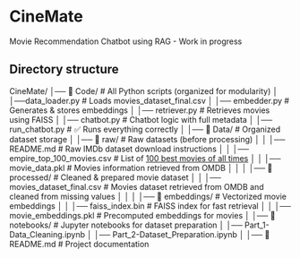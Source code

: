 # CineMate
Movie Recommendation Chatbot using RAG - Work in progress




## Directory structure

CineMate/
│── 📂 Code/               # All Python scripts (organized for modularity)
│   │──data_loader.py       # Loads movies_dataset_final.csv
│   │── embedder.py          # Generates & stores embeddings
│   │── retriever.py         # Retrieves movies using FAISS
│   │── chatbot.py           # Chatbot logic with full metadata
│   │── run_chatbot.py       # ✅ Runs everything correctly
│
│── 📂 Data/              				# Organized dataset storage
│   │── 📂 raw/           				# Raw datasets (before processing)
│   │   │── README.md 						# Raw IMDb dataset download instructions
│   │   │── empire_top_100_movies.csv 		# List of [100 best movies of all times](https://www.empireonline.com/movies/features/best-movies-2/)
│   │   │── movie_data.pkl					# Movies information retrieved from OMDB
│   │
│   │── 📂 processed/     				# Cleaned & prepared movie dataset
│   │   │── movies_dataset_final.csv		# Movies dataset retrieved from OMDB and cleaned from missing values
│   │
│   │── 📂 embeddings/    				# Vectorized movie embeddings
│   │   │── faiss_index.bin				# FAISS index for fast retrieval
│   │   │── movie_embeddings.pkl			# Precomputed embeddings for movies
│
│── 📂 notebooks/         				# Jupyter notebooks for dataset preparation
│   │── Part_1-Data_Cleaning.ipynb
│   │── Part_2-Dataset_Preparation.ipynb
│
│── 📜 README.md          				# Project documentation  
